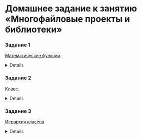 # Домашнее задание к занятию «Многофайловые проекты и библиотеки»

### Задание 1

[Математические функции](01).

<details>
# Задача 1. Математические функции
В этом задании вы вынесете математические функции в отдельный файл.

Даны следующие математически функции: сложение, вычитание, умножение, деление, возведение в степень.

Вам нужно разместить их в отдельном файле исходного кода и воспользоваться ими из функции `main`.

Попросите пользователя ввести два числа и выбрать операцию. Выведите результат ему на консоль.

### Пример работы программы
#### Консоль
```
Введите первое число: 20
Введите второе число: 2
Выберите операцию (1 - сложение, 2 вычитание, 3 - умножение, 4 - деление, 5 - возведение в степень): 5
20 в степени 2 = 400
```
#### Подсказки

> Не читайте этот раздел сразу. Попытайтесь сначала решить задачу самостоятельно :)

<details>

<summary>Что использовать для решения.</summary>

Для указанных функций создайте два файла — `.cpp` и `.h`.

В заголовочном файле разместите объявления функций.

В файле исходного кода разместите определения функций.

Не забудьте подключить заголовочный файл в соответствующий файл исходного кода и в основной файл.

Не забудьте защиту от двойного подключения в заголовочном файле.

Также для удобства вывода названия фигуры можно создать защищённое поле `name` в классе `Figure` с соответствующим методом `get_name` и заполнением значения в каждом классе. В `Figure` это будет «Фигура» и т. д.

</details>
</details>

### Задание 2

[Класс](02).

<details>
# Задача 2. Класс
В этом задании вы вынесете класс в отдельный файл.

Возьмите класс счётчика из [предыдущего домашнего задания](../../03/02).

Вынесите этот класс в отдельный файл, продемонстрируйте работу программы таким же образом, как в [предыдущем домашнем задании](../../03/02).
 
Вы должны иметь возможность узнать у каждой фигуры длины её сторон и значения её углов, но извне вы не должны быть способны изменить длины сторон и углы.

Не должно быть возможности создать фигуры, не удовлетворяющие перечисленным условиям. Например, нельзя создать квадрат с разными углами. Геометрические соотношения проверять не нужно. Например, сумма углов в треугольнике может быть не равна 180.

Задача: спроектировать и реализовать классы, описывающие предметную область. Продемонстрируйте их работу: создайте по одному экземпляру каждой фигуры и выведите на экран информацию о длинах её сторон и величине её углов. Значения используйте произвольные.

Инициализацию длин сторон и величин углов нужно выполнить с помощью вызова базовых конструкторов.

Для вывода информации о фигуре создайте функцию `print_info`, которая будет принимать в качестве аргумента указатель на базовый класс фигуры.

### Пример работы программы
#### Консоль
```
Вы хотите указать начальное значение счётчика? Введите да или нет: да
Введите начальное значение счётчика: 6
Введите команду ('+', '-', '=' или 'x'): +
Введите команду ('+', '-', '=' или 'x'): +
Введите команду ('+', '-', '=' или 'x'): =
8
Введите команду ('+', '-', '=' или 'x'): -
Введите команду ('+', '-', '=' или 'x'): =
7
Введите команду ('+', '-', '=' или 'x'): x
До свидания!
```
#### Подсказки

> Не читайте этот раздел сразу. Попытайтесь сначала решить задачу самостоятельно :)

<details>

<summary>Что использовать для решения.</summary>

Для указанного класса создайте два файла — `.cpp` и `.h`.

В заголовочном файле разместите определение класса с объявлениями его членов.

В файле исходного кода разместите определения членов класса.

Не забудьте подключить заголовочный файл в соответствующий файл исходного кода и в основной файл.

Не забудьте защиту от двойного подключения в заголовочном файле.

</details>

</details>


### Задание 3

[Иерархия классов](03).

<details>
# Задача 3. Иерархия классов
В этом задании вы вынесете иерархию классов в отдельные файлы.

Возьмите иерархию классов геометрических фигур из [предыдущего домашнего задания](../../05/02).

Разнесите иерархию классов по отдельным файлам, продемонстрируйте работу программы таким же образом, как в [предыдущем домашнем задании](../../05/02).

Обратите внимание на то, что для каждого класса должна быть создана своя пара — заголовочный файл + файл исходного кода.

### Пример работы программы
#### Консоль
```
Фигура:
Правильная
Количество сторон: 0

Треугольник:
Правильная
Количество сторон: 3
Стороны: a=10 b=20 c=30
Углы: A=50 B=60 C=70

Прямоугольный треугольник:
Неправильная
Количество сторон: 3
Стороны: a=10 b=20 c=30
Углы: A=50 B=60 C=90

Прямоугольный треугольник:
Правильная
Количество сторон: 3
Стороны: a=10 b=20 c=30
Углы: A=50 B=40 C=90

Равнобедренный треугольник:
Неправильная
Количество сторон: 3
Стороны: a=10 b=20 c=10
Углы: A=50 B=60 C=50

Равносторонний треугольник:
Правильная
Количество сторон: 3
Стороны: a=30 b=30 c=30
Углы: A=60 B=60 C=60

Четырёхугольник:
Неправильная
Количество сторон: 4
Стороны: a=10 b=20 c=30 d=40
Углы: A=50 B=60 C=70 D=80

Прямоугольник:
Правильная
Количество сторон: 4
Стороны: a=10 b=20 c=10 d=20
Углы: A=90 B=90 C=90 D=90

Квадрат:
Правильная
Количество сторон: 4
Стороны: a=20 b=20 c=20 d=20
Углы: A=90 B=90 C=90 D=90

Параллелограмм:
Неправильная
Количество сторон: 4
Стороны: a=20 b=30 c=20 d=30
Углы: A=30 B=40 C=30 D=40

Ромб:
Неправильная
Количество сторон: 4
Стороны: a=30 b=30 c=30 d=30
Углы: A=30 B=40 C=30 D=40
```
#### Подсказки

> Не читайте этот раздел сразу. Попытайтесь сначала решить задачу самостоятельно :)

<details>

<summary>Что использовать для решения.</summary>

Для каждого класса создайте два файла — `.cpp` и `.h`.

В заголовочном файле разместите определение класса с объявлениями его членов.

В файле исходного кода разместите определения членов класса.

Чтобы унаследовать класс, определённый в другом заголовочном файле, подключите его.

Не забудьте подключить заголовочный файл в соответствующий файл исходного кода и в основной файл.

Не забудьте защиту от двойного подключения в каждом заголовочном файле.

</details>

</details>